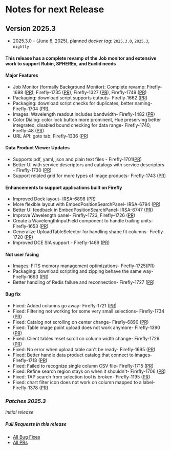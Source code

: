 # Notes for next Release

## Version 2025.3
- 2025.3.0 - (June 6, 2025), planned _docker tag_: `2025.3.0`, `2025.3`, `nightly`

#### This release has a complete revamp of the Job monitor and extensive work to support Rubin, SPHEREx, and Euclid needs

#### Major Features
- Job Monitor (formally Background Monitor): Complete revamp: Firefly-1698 ([PR](https://github.com/Caltech-IPAC/firefly/pull/1742)), Firefly-1735 ([PR](https://github.com/Caltech-IPAC/firefly/pull/1760)), Firefly-1327 ([PR](https://github.com/Caltech-IPAC/firefly/pull/1765)), Firefly-1749 ([PR](https://github.com/Caltech-IPAC/firefly/pull/1770))
- Packaging: download script supports cutouts- Firefly-1662 ([PR](https://github.com/Caltech-IPAC/firefly/pull/1715))
- Packaging: download script checks for duplicates, better naming- Firefly-1704 ([PR](https://github.com/Caltech-IPAC/firefly/pull/1745)),  
- Images: Wavelength readout includes bandwidth- Firefly-1482 ([PR](https://github.com/Caltech-IPAC/firefly/pull/1733))
- Color Dialog: color lock button more prominent, Hue preserving better integrated, disabled bound checking for data range- Firefly-1740, Firefly-48 ([PR](https://github.com/Caltech-IPAC/firefly/pull/1766))
- URL API: goto tab: Firefly-1336 ([PR](https://github.com/Caltech-IPAC/firefly/pull/1763))

#### Data Product Viewer Updates 
- Supports pdf, yaml, json and plain text files - Firefly-1701([PR](https://github.com/Caltech-IPAC/firefly/pull/1741))
- Better UI with service descriptors and catalogs with service descriptors - Firefly-1730 ([PR](https://github.com/Caltech-IPAC/firefly/pull/1741))
- Support related grid for more types of image products- Firefly-1743 ([PR](https://github.com/Caltech-IPAC/firefly/pull/1767)) 

#### Enhancements to support applications built on Firefly  
- Improved Dock layout-  IRSA-6898 ([PR](https://github.com/Caltech-IPAC/firefly/pull/1769)) 
- More flexible layout with EmbedPositionSearchPanel-  IRSA-6794 ([PR](https://github.com/Caltech-IPAC/firefly/pull/1771)) 
- Better UI feedback in EmbedPositionSearchPanel-  IRSA-6747 ([PR](https://github.com/Caltech-IPAC/firefly/pull/1739)) 
- Improve Wavelength panel- Firefly-1723, Firefly-1726 ([PR](https://github.com/Caltech-IPAC/firefly/pull/1758))  
- Create a WavelengthInputField component to handle trailing units- Firefly-1653 ([PR](https://github.com/Caltech-IPAC/firefly/pull/1734))  
- Generalize UploadTableSelector for handling shape fit columns- Firefly-1720 ([PR](https://github.com/Caltech-IPAC/firefly/pull/1751))  
- Improved DCE SIA support - Firefly-1469 ([PR](https://github.com/Caltech-IPAC/firefly/pull/1742))  

#### Not user facing
- Images: FITS memory management optimizations- Firefly-1725([PR](https://github.com/Caltech-IPAC/firefly/pull/1680))
- Packaging: download scripting and zipping behave the same way- Firefly-1693 ([PR](https://github.com/Caltech-IPAC/firefly/pull/1738))
- Better handling of Redis failure and reconnection- Firefly-1727 ([PR](https://github.com/Caltech-IPAC/firefly/pull/1754))

#### Bug fix
- Fixed: Added columns go away- Firefly-1721 ([PR](https://github.com/Caltech-IPAC/firefly/pull/1764))
- Fixed: Filtering not working for some very small selections- Firefly-1734 ([PR](https://github.com/Caltech-IPAC/firefly/pull/1762))
- Fixed: Catalog not scrolling on center change- Firefly-6890 ([PR](https://github.com/Caltech-IPAC/firefly/pull/1762))
- Fixed: Table image point upload does not work anymore- Firefly-1390 ([PR](https://github.com/Caltech-IPAC/firefly/pull/1761))
- Fixed: Client tables reset scroll on column width change- Firefly-1729 ([PR](https://github.com/Caltech-IPAC/firefly/pull/1757))
- Fixed: No error when upload table can't be ready- Firefly-1695 ([PR](https://github.com/Caltech-IPAC/firefly/pull/1756))
- Fixed: Better handle data product catalog that connect to images- Firefly-1718 ([PR](https://github.com/Caltech-IPAC/firefly/pull/1747)) 
- Fixed: Failed to recognize single column CSV file- Firefly-1715 ([PR](https://github.com/Caltech-IPAC/firefly/pull/1746)) 
- Fixed: Refine search region stays on when it shouldn't- Firefly-1706 ([PR](https://github.com/Caltech-IPAC/firefly/pull/1744)) 
- Fixed: TAP search from selection tool is broken- Firefly-1195 ([PR](https://github.com/Caltech-IPAC/firefly/pull/1744)) 
- Fixed: chart filter icon does not work on column mapped to a label- Firefly-1378 ([PR](https://github.com/Caltech-IPAC/firefly/pull/1726)) 


### _Patches 2025.3_
_initial release_
                                        
##### _Pull Requests in this release_
- [All Bug Fixes](https://github.com/caltech-ipac/firefly/pulls?q=is%3apr+milestone%3a2025.3+label%3abug)
- [All PRs](https://github.com/caltech-ipac/firefly/pulls?q=is%3apr++milestone%3a2025.3+)

